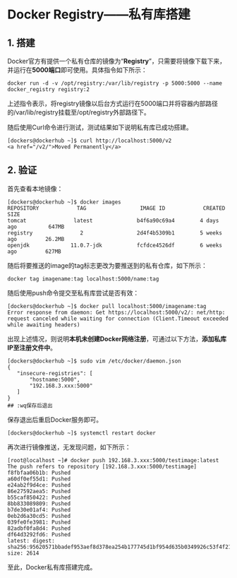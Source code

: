 # Docker Registry——私有库搭建

## 1. 搭建

Docker官方有提供一个私有仓库的镜像为“**Registry**”，只需要将镜像下载下来，并运行在**5000端口**即可使用。具体指令如下所示：

```shell
docker run -d -v /opt/registry:/var/lib/registry -p 5000:5000 --name docker_registry registry:2
```

上述指令表示，将registry镜像以后台方式运行在5000端口并将容器内部路径的/var/lib/registry挂载至/opt/registry外部路径下。

随后使用Curl命令进行测试，测试结果如下说明私有库已成功搭建。

```shell
[dockers@dockerhub ~]$ curl http://localhost:5000/v2
<a href="/v2/">Moved Permanently</a>
```



## 2. 验证

首先查看本地镜像：

```shell
[dockers@dockerhub ~]$ docker images
REPOSITORY            TAG                 IMAGE ID            CREATED             SIZE
tomcat               latest              b4f6a90c69a4        4 days ago          647MB
registry               2                 2d4f4b5309b1        5 weeks ago         26.2MB
openjdk             11.0.7-jdk           fcfdce4526df        6 weeks ago         627MB
```

随后将要推送的image的tag标志更改为要推送到的私有仓库，如下所示：

```shell
docker tag imagename:tag localhost:5000/name:tag
```

随后使用push命令提交至私有库尝试是否有效：

```shell
[dockers@dockerhub ~]$ docker pull localhost:5000/imagename:tag
Error response from daemon: Get https://localhost:5000/v2/: net/http: request canceled while waiting for connection (Client.Timeout exceeded while awaiting headers)
```

出现上述情况，则说明**本机未创建Docker网络注册**，可通过以下方法，**添加私库IP至注册文件中**。

```shell
[dockers@dockerhub ~]$ sudo vim /etc/docker/daemon.json
{
   "insecure-registries": [
       "hostname:5000",
       "192.168.3.xxx:5000"
   ]
}
## :wq保存后退出
```

保存退出后重启Docker服务即可。

```shell
[dockers@dockerhub ~]$ systemctl restart docker
```

再次进行镜像推送，无发现问题，如下所示：

```shell
[root@localhost ~]# docker push 192.168.3.xxx:5000/testimage:latest
The push refers to repository [192.168.3.xxx:5000/testimage]
f8fbfaa06b1b: Pushed 
a60df0ef55d1: Pushed 
e24ab2f9d4ce: Pushed 
86e27592aea5: Pushed 
b55caf850422: Pushed 
8bb833089809: Pushed 
b7de30e01af4: Pushed 
0eb2d6a30cd5: Pushed 
039fe0fe3981: Pushed 
82adbf0fa8d4: Pushed 
df64d3292fd6: Pushed 
latest: digest: sha256:95620571bbadef953aef8d378ea254b177745d1bf954d635b0349926c53f4f21 size: 2614
```

至此，Docker私有库搭建完成。

